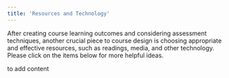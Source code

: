 ```yaml
---
title: 'Resources and Technology'
---
```


After creating course learning outcomes and considering assessment techniques, another crucial piece to course design is choosing appropriate and effective resources, such as readings, media, and other technology.  Please click on the items below for more helpful ideas.

to add content
